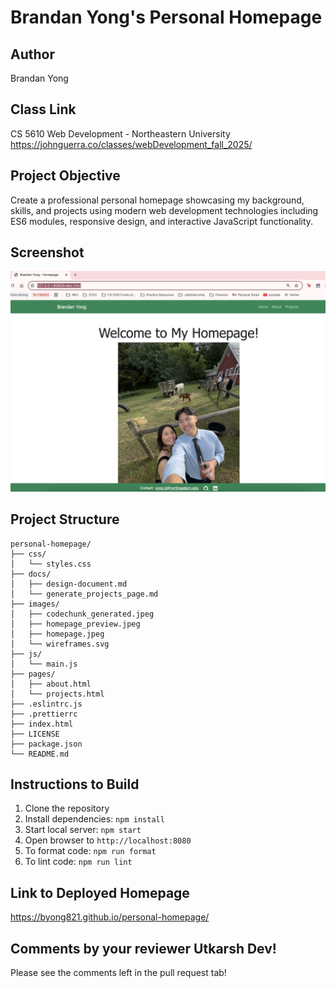 # Brandan Yong's Personal Homepage

## Author

Brandan Yong

## Class Link

CS 5610 Web Development - Northeastern University
https://johnguerra.co/classes/webDevelopment_fall_2025/

## Project Objective

Create a professional personal homepage showcasing my background, skills, and projects using modern web development technologies including ES6 modules, responsive design, and interactive JavaScript functionality.

## Screenshot

![Homepage Preview](./images/homepage_preview.jpeg)

## Project Structure

```
personal-homepage/
├── css/
│   └── styles.css
├── docs/
│   ├── design-document.md
│   └── generate_projects_page.md
├── images/
│   ├── codechunk_generated.jpeg
│   ├── homepage_preview.jpeg
│   ├── homepage.jpeg
│   └── wireframes.svg
├── js/
│   └── main.js
├── pages/
│   ├── about.html
│   └── projects.html
├── .eslintrc.js
├── .prettierrc
├── index.html
├── LICENSE
├── package.json
└── README.md
```

## Instructions to Build

1. Clone the repository
2. Install dependencies: `npm install`
3. Start local server: `npm start`
4. Open browser to `http://localhost:8080`
5. To format code: `npm run format`
6. To lint code: `npm run lint`


## Link to Deployed Homepage

https://byong821.github.io/personal-homepage/

## Comments by your reviewer Utkarsh Dev!

Please see the comments left in the pull request tab!
